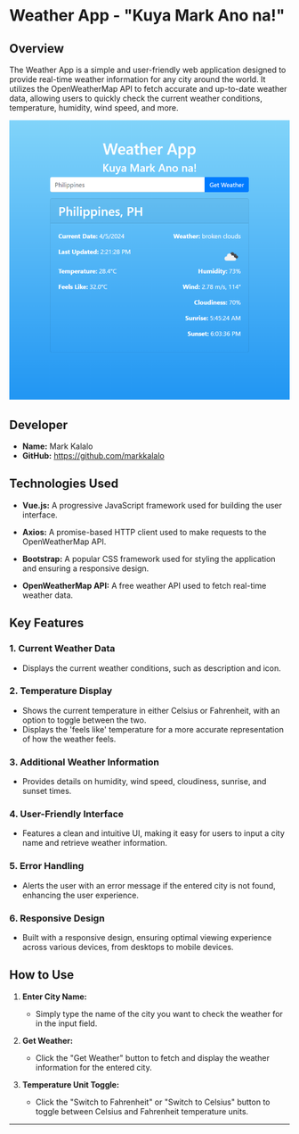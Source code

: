 # Weather App - "Kuya Mark Ano na!"

## Overview

The Weather App is a simple and user-friendly web application designed to provide real-time weather information for any city around the world. It utilizes the OpenWeatherMap API to fetch accurate and up-to-date weather data, allowing users to quickly check the current weather conditions, temperature, humidity, wind speed, and more.

![Alt text](./Weatherapp.png)

## Developer

- **Name:** Mark Kalalo
- **GitHub:** https://github.com/markkalalo

## Technologies Used

- **Vue.js:** A progressive JavaScript framework used for building the user interface.
  
- **Axios:** A promise-based HTTP client used to make requests to the OpenWeatherMap API.

- **Bootstrap:** A popular CSS framework used for styling the application and ensuring a responsive design.

- **OpenWeatherMap API:** A free weather API used to fetch real-time weather data.

## Key Features

### 1. Current Weather Data
- Displays the current weather conditions, such as description and icon.

### 2. Temperature Display
- Shows the current temperature in either Celsius or Fahrenheit, with an option to toggle between the two.
- Displays the 'feels like' temperature for a more accurate representation of how the weather feels.

### 3. Additional Weather Information
- Provides details on humidity, wind speed, cloudiness, sunrise, and sunset times.

### 4. User-Friendly Interface
- Features a clean and intuitive UI, making it easy for users to input a city name and retrieve weather information.

### 5. Error Handling
- Alerts the user with an error message if the entered city is not found, enhancing the user experience.

### 6. Responsive Design
- Built with a responsive design, ensuring optimal viewing experience across various devices, from desktops to mobile devices.

## How to Use

1. **Enter City Name:**  
   - Simply type the name of the city you want to check the weather for in the input field.

2. **Get Weather:**  
   - Click the "Get Weather" button to fetch and display the weather information for the entered city.

3. **Temperature Unit Toggle:**  
   - Click the "Switch to Fahrenheit" or "Switch to Celsius" button to toggle between Celsius and Fahrenheit temperature units.


---
